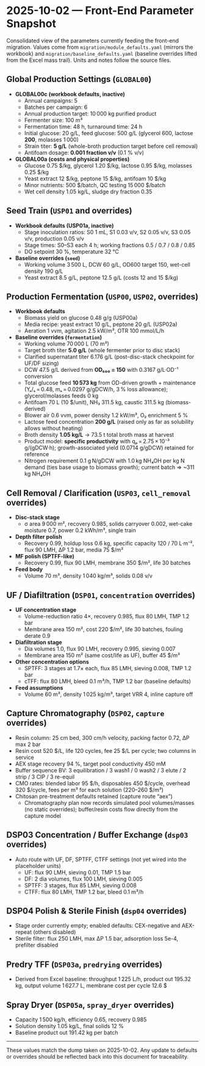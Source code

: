 # 2025-10-02 — Front-End Parameter Snapshot

Consolidated view of the parameters currently feeding the front-end migration. Values come from `migration/module_defaults.yaml` (mirrors the workbook) and `migration/baseline_defaults.yaml` (baseline overrides lifted from the Excel mass trail). Units and notes follow the source files.

## Global Production Settings (`GLOBAL00`)

- **GLOBAL00c (workbook defaults, inactive)**
  - Annual campaigns: 5
  - Batches per campaign: 6
  - Annual production target: 10 000 kg purified product
  - Fermenter size: 100 m³
  - Fermentation time: 48 h, turnaround time: 24 h
  - Initial glucose: 20 g/L, feed glucose: 500 g/L (glycerol 600, lactose **200**, molasses 1 000)
  - Strain titer: **5 g/L** (whole-broth production target before cell removal)
  - Antifoam dosage: **0.001 fraction v/v** (0.1 % v/v)
- **GLOBAL00a (costs and physical properties)**
  - Glucose 0.75 $/kg, glycerol 1.20 $/kg, lactose 0.95 $/kg, molasses 0.25 $/kg
  - Yeast extract 12 $/kg, peptone 15 $/kg, antifoam 10 $/kg
  - Minor nutrients: 500 $/batch, QC testing 15 000 $/batch
  - Wet cell density 1.05 kg/L, sludge dry fraction 0.35

## Seed Train (`USP01` and overrides)

- **Workbook defaults (USP01a, inactive)**
  - Stage inoculation ratios: S0 1 mL, S1 0.03 v/v, S2 0.05 v/v, S3 0.05 v/v, production 0.05 v/v
  - Stage times: S0–S3 each 4 h; working fractions 0.5 / 0.7 / 0.8 / 0.85
  - DO setpoint 30 %, temperature 32 °C
- **Baseline overrides (`seed`)**
  - Working volume 3 500 L, DCW 60 g/L, OD600 target 150, wet-cell density 190 g/L
  - Yeast extract 8.5 g/L, peptone 12.5 g/L (costs 12 and 15 $/kg)

## Production Fermentation (`USP00`, `USP02`, overrides)

- **Workbook defaults**
  - Biomass yield on glucose 0.48 g/g (USP00a)
  - Media recipe: yeast extract 10 g/L, peptone 20 g/L (USP02a)
  - Aeration 1 vvm, agitation 2.5 kW/m³, OTR 100 mmol/L/h
- **Baseline overrides (`fermentation`)**
  - Working volume 70 000 L (70 m³)
  - Target broth titer **5.0 g/L** (whole fermenter prior to disc stack)
  - Clarified supernatant titer 6.176 g/L (post-disc-stack checkpoint for UF/DF sizing)
  - DCW 47.5 g/L derived from **OD₆₀₀ = 150** with 0.3167 g/L·OD⁻¹ conversion
  - Total glucose feed **10 573 kg** from OD-driven growth + maintenance (Yₓ/ₛ = 0.48, mₛ = 0.0297 g/gDCW/h, 3 % loss allowance); glycerol/molasses feeds 0 kg
  - Antifoam 70 L (10 $/unit), NH₃ 311.5 kg, caustic 311.5 kg (biomass-derived)
  - Blower air 0.6 vvm, power density 1.2 kW/m³, O₂ enrichment 5 %
  - Lactose feed concentration **200 g/L** (raised only as far as solubility allows without heating)
  - Broth density **1.05 kg/L** → 73.5 t total broth mass at harvest
  - Product model: **specific productivity** with qₚ = 2.75 × 10⁻³ g/(gDCW·h); growth-associated yield (0.0714 g/gDCW) retained for reference
  - Nitrogen requirement 0.1 g N/gDCW with 1.0 kg NH₄OH per kg N demand (ties base usage to biomass growth); current batch ⇒ ~311 kg NH₄OH

## Cell Removal / Clarification (`USP03`, `cell_removal` overrides)

- **Disc-stack stage**
  - σ area 9 000 m², recovery 0.985, solids carryover 0.002, wet-cake moisture 0.7, power 0.2 kWh/m³, single train
- **Depth filter polish**
  - Recovery 0.99, holdup loss 0.6 kg, specific capacity 120 / 70 L·m⁻², flux 90 LMH, ΔP 1.2 bar, media 75 $/m²
- **MF polish (SPTFF-like)**
  - Recovery 0.99, flux 90 LMH, membrane 350 $/m², life 30 batches
- **Feed body**
  - Volume 70 m³, density 1 040 kg/m³, solids 0.08 v/v

## UF / Diafiltration (`DSP01`, `concentration` overrides)

- **UF concentration stage**
  - Volume-reduction ratio 4×, recovery 0.985, flux 80 LMH, TMP 1.2 bar
  - Membrane area 150 m², cost 220 $/m², life 30 batches, fouling derate 0.9
- **Diafiltration stage**
  - Dia volumes 1.0, flux 90 LMH, recovery 0.995, sieving 0.007
  - Membrane area 150 m² (same cost/life as UF), buffer 45 $/m³
- **Other concentration options**
  - SPTFF: 3 stages at 1.7× each, flux 85 LMH, sieving 0.008, TMP 1.2 bar
  - cTFF: flux 80 LMH, bleed 0.1 m³/h, TMP 1.2 bar (baseline defaults)
- **Feed assumptions**
  - Volume 60 m³, density 1 025 kg/m³, target VRR 4, inline capture off

## Capture Chromatography (`DSP02`, `capture` overrides)

- Resin column: 25 cm bed, 300 cm/h velocity, packing factor 0.72, ΔP max 2 bar
- Resin cost 520 $/L, life 120 cycles, fee 25 $/L per cycle; two columns in service
- AEX stage recovery 94 %, target pool conductivity 450 mM
- Buffer sequence BV: 3 equilibration / 3 wash1 / 0 wash2 / 3 elute / 2 strip / 3 CIP / 3 re-equil
- CMO rates: blended labor 95 $/h, disposables 450 $/cycle, overhead 320 $/cycle, fees per m³ for each solution (220–260 $/m³)
- Chitosan pre-treatment defaults retained (capture route “aex”)
  - Chromatography plan now records simulated pool volumes/masses (no static overrides); buffer/resin costs flow directly from the capture model

## DSP03 Concentration / Buffer Exchange (`dsp03` overrides)

- Auto route with UF, DF, SPTFF, CTFF settings (not yet wired into the placeholder units)
  - UF: flux 90 LMH, sieving 0.01, TMP 1.5 bar
  - DF: 2 dia volumes, flux 100 LMH, sieving 0.005
  - SPTFF: 3 stages, flux 85 LMH, sieving 0.008
  - CTFF: flux 80 LMH, TMP 1.2 bar, bleed 0.1 m³/h

## DSP04 Polish & Sterile Finish (`dsp04` overrides)

- Stage order currently empty; enabled defaults: CEX-negative and AEX-repeat (others disabled)
- Sterile filter: flux 250 LMH, max ΔP 1.5 bar, adsorption loss 5e-4, prefilter disabled

## Predry TFF (`DSP03a`, `predrying` overrides)

- Derived from Excel baseline: throughput 1 225 L/h, product out 195.32 kg, output volume 1 627.7 L, membrane cost per cycle 12.6 $

## Spray Dryer (`DSP05a`, `spray_dryer` overrides)

- Capacity 1 500 kg/h, efficiency 0.65, recovery 0.985
- Solution density 1.05 kg/L, final solids 12 %
- Baseline product out 191.42 kg per batch

---

These values match the dump taken on 2025-10-02. Any update to defaults or overrides should be reflected back into this document for traceability.
